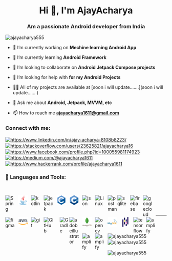 <h1 align="center">Hi 👋, I'm AjayAcharya</h1>
<h3 align="center">Am a passionate Android developer from India</h3>

<p align="left"> <img src="https://komarev.com/ghpvc/?username=ajayacharya555&label=Profile%20views&color=0e75b6&style=flat" alt="ajayacharya555" /> </p>

- 🔭 I’m currently working on **Mechine learning Android App**

- 🌱 I’m currently learning **Android Framework**

- 👯 I’m looking to collaborate on **Android Jetpack Compose projects**

- 🤝 I’m looking for help with **for my Android Projects**

- 👨‍💻 All of my projects are available at [soon i will update.......](soon i will update.......)

- 💬 Ask me about **Android, Jetpack, MVVM, etc**

- 📫 How to reach me **ajayacharya1611@gmail.com**<br>

<h3 align="left">Connect with me:</h3>
<p align="left">
<a href="https://linkedin.com/in/https://www.linkedin.com/in/ajay-acharya-8108b8223/" target="blank"><img align="center" src="https://raw.githubusercontent.com/rahuldkjain/github-profile-readme-generator/master/src/images/icons/Social/linked-in-alt.svg" alt="https://www.linkedin.com/in/ajay-acharya-8108b8223/" height="30" width="40" /></a>
<a href="https://stackoverflow.com/users/https://stackoverflow.com/users/23625821/ajayacharya16" target="blank"><img align="center" src="https://raw.githubusercontent.com/rahuldkjain/github-profile-readme-generator/master/src/images/icons/Social/stack-overflow.svg" alt="https://stackoverflow.com/users/23625821/ajayacharya16" height="30" width="40" /></a>
<a href="https://fb.com/https://www.facebook.com/profile.php?id=100055981174923" target="blank"><img align="center" src="https://raw.githubusercontent.com/rahuldkjain/github-profile-readme-generator/master/src/images/icons/Social/facebook.svg" alt="https://www.facebook.com/profile.php?id=100055981174923" height="30" width="40" /></a>
<a href="https://medium.com/https://medium.com/@ajayacharya1611" target="blank"><img align="center" src="https://raw.githubusercontent.com/rahuldkjain/github-profile-readme-generator/master/src/images/icons/Social/medium.svg" alt="https://medium.com/@ajayacharya1611" height="30" width="40" /></a>
<a href="https://www.hackerrank.com/https://www.hackerrank.com/profile/ajayacharya1611" target="blank"><img align="center" src="https://raw.githubusercontent.com/rahuldkjain/github-profile-readme-generator/master/src/images/icons/Social/hackerrank.svg" alt="https://www.hackerrank.com/profile/ajayacharya1611" height="30" width="40" /></a>
</p>

<h3 align="left">🧰 Languages and Tools:</h3><br>
<p align="left"> 

<img align="left" alt="Spring" width="30px" style="padding-right:10px;" src="https://wikiwandv2-19431.kxcdn.com/_next/image?url=https://upload.wikimedia.org/wikipedia/commons/thumb/5/55/Android_Studio_Logo_%25282023%2529.svg/640px-Android_Studio_Logo_%25282023%2529.svg.png&w=640&q=50" />
<img align="left" alt="Java" width="30px" style="padding-right:10px;" src="https://raw.githubusercontent.com/devicons/devicon/master/icons/java/java-original.svg"/>
<img align="left" alt="kotlin" width="30px" style="padding-right:10px;" src="https://www.vectorlogo.zone/logos/kotlinlang/kotlinlang-icon.svg" />
<img align="left" alt="jetpack"  width="30px" style="padding-right:10px;" src="https://tabris.com/wp-content/uploads/2021/06/jetpack-compose-icon_RGB.png" />
<img align="left" alt="C" width="30px" style="padding-right:10px;" src="https://raw.githubusercontent.com/devicons/devicon/master/icons/c/c-original.svg" />
<img align="left" alt="C++" width="30px" style="padding-right:10px;" src="https://raw.githubusercontent.com/devicons/devicon/master/icons/cplusplus/cplusplus-original.svg" />
<img align="left" alt="json" width="30px" style="padding-right:10px;" src="https://img.icons8.com/?size=48&id=E6LuCTDk8X6X&format=png" />
<img align="left" alt="Linux" width="30px" style="padding-right:10px;" src="https://img.stackshare.io/service/2856/retrofit-logo.png" />
<img align="left" alt="postman" width="30px" style="padding-right:10px,padding-top:10px;" src="https://www.vectorlogo.zone/logos/getpostman/getpostman-icon.svg" />
<img align="left" alt="sqlite" width="30px" style="padding-right:10px;" src="https://www.vectorlogo.zone/logos/sqlite/sqlite-icon.svg" />
<img align="left" alt="firebase" width="30px" style="padding-right:10px;" src="https://www.vectorlogo.zone/logos/firebase/firebase-icon.svg" />
<img align="left" alt="googlecloud" width="30px" style="padding-right:10px;" src="https://www.vectorlogo.zone/logos/google_cloud/google_cloud-icon.svg" />
<img align="left" alt="figma" width="30px" style="padding-right:10px;" src="https://www.vectorlogo.zone/logos/figma/figma-icon.svg" />

<img align="left" alt="amazonaws" width="30px" style="padding-right:10px;" src="https://raw.githubusercontent.com/devicons/devicon/master/icons/amazonwebservices/amazonwebservices-original-wordmark.svg" />
<img align="left" alt="git" width="30px" style="padding-right:10px;" src="https://www.vectorlogo.zone/logos/git-scm/git-scm-icon.svg" />
<img align="left" alt="GitHub" width="30px" style="padding-right:10px;" src="https://cdn4.iconfinder.com/data/icons/iconsimple-logotypes/512/github-512.png" /><br>
<p><img align="left" alt="Gradle" width="30px" style="padding-left:10px;" src="https://static-00.iconduck.com/assets.00/gradle-plain-icon-512x415-su5dg0ev.png" />
<img align="left" alt="adobeillustrator" width="30px" style="padding-right:10px;" src="https://www.vectorlogo.zone/logos/adobe_illustrator/adobe_illustrator-icon.svg" />
<img align="left" alt="mangodb" width="30px" style="padding-right:10px;" src="https://raw.githubusercontent.com/devicons/devicon/master/icons/mongodb/mongodb-original-wordmark.svg" />
<img align="left" alt="opencv" width="30px" style="padding-right:10px;" src="https://www.vectorlogo.zone/logos/opencv/opencv-icon.svg" />
<img align="left" alt="mysql" width="30px" style="padding-right:10px;" src="https://raw.githubusercontent.com/devicons/devicon/master/icons/mysql/mysql-original-wordmark.svg" />

<img align="left" alt="pandas" width="30px" style="padding-right:10px;" src="https://raw.githubusercontent.com/devicons/devicon/2ae2a900d2f041da66e950e4d48052658d850630/icons/pandas/pandas-original.svg" />
<img align="left" alt="tensorflow" width="30px" style="padding-right:10px;" src="https://www.vectorlogo.zone/logos/tensorflow/tensorflow-icon.svg" />
<img align="left" alt="amplify" width="30px" style="padding-right:10px;" src="https://docs.amplify.aws/assets/logo-dark.svg" />
<img align="left" alt="amplify" width="30px" style="padding-right:10px;" src="https://whatthelogo.com/storage/logos/adobe-xd-270211.png" />
<img align="left" alt="amplify" width="30px" style="padding-right:10px;" src="https://upload.wikimedia.org/wikipedia/commons/thumb/a/af/Adobe_Photoshop_CC_icon.svg/512px-Adobe_Photoshop_CC_icon.svg.png?20200616073617" />


<br />
<p>
  <hr>
</p>


<p><img align="left" src="https://github-readme-stats.vercel.app/api/top-langs?username=ajayacharya555&theme=codeSTACKr&show_icons=true&locale=en&layout=compact" alt="ajayacharya555" /></p>

<p>&nbsp;<img align="center" src="https://github-readme-stats.vercel.app/api?username=ajayacharya555&theme=codeSTACKr&show_icons=true&locale=en" alt="ajayacharya555" /></p>

<p><img align="center" src="https://github-readme-streak-stats.herokuapp.com/?user=ajayacharya555&theme=codeSTACKr&" alt="ajayacharya555" /></p>
